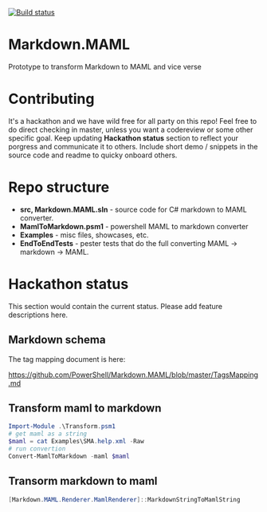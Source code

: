 [![Build status](https://ci.appveyor.com/api/projects/status/u65tnar0cfkmqywl/branch/master?svg=true)](https://ci.appveyor.com/project/PowerShell/markdown-maml/branch/master)

# Markdown.MAML
Prototype to transform Markdown to MAML and vice verse

# Contributing

It's a hackathon and we have wild free for all party on this repo!
Feel free to do direct checking in master, unless you want a codereview or some other specific goal.
Keep updating **Hackathon status** section to reflect your porgress and communicate it to others.
Include short demo / snippets in the source code and readme to quicky onboard others.

# Repo structure

 -  **src, Markdown.MAML.sln**  - source code for C# markdown to MAML converter.
 -  **MamlToMarkdown.psm1** - powershell MAML to markdown converter
 -  **Examples** - misc files, showcases, etc.
 -  **EndToEndTests** - pester tests that do the full converting MAML -> markdown -> MAML.

# Hackathon status

This section would contain the current status. Please add feature descriptions here.

## Markdown schema

The tag mapping document is here:

https://github.com/PowerShell/Markdown.MAML/blob/master/TagsMapping.md

## Transform maml to markdown

```powershell
Import-Module .\Transform.psm1
# get maml as a string
$maml = cat Examples\SMA.help.xml -Raw
# run convertion
Convert-MamlToMarkdown -maml $maml
```


## Transorm markdown to maml

```powershell
[Markdown.MAML.Renderer.MamlRenderer]::MarkdownStringToMamlString
```